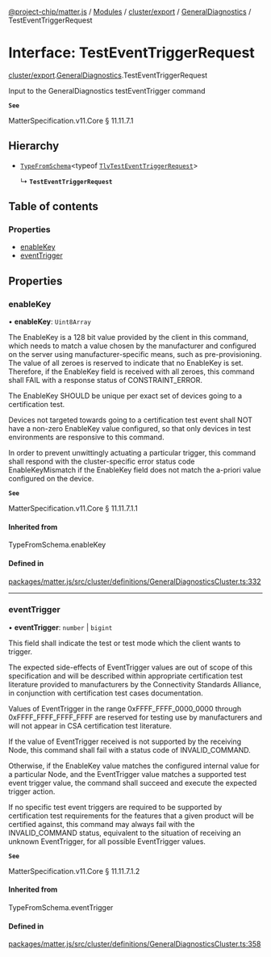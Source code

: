 [@project-chip/matter.js](../README.md) / [Modules](../modules.md) / [cluster/export](../modules/cluster_export.md) / [GeneralDiagnostics](../modules/cluster_export.GeneralDiagnostics.md) / TestEventTriggerRequest

# Interface: TestEventTriggerRequest

[cluster/export](../modules/cluster_export.md).[GeneralDiagnostics](../modules/cluster_export.GeneralDiagnostics.md).TestEventTriggerRequest

Input to the GeneralDiagnostics testEventTrigger command

**`See`**

MatterSpecification.v11.Core § 11.11.7.1

## Hierarchy

- [`TypeFromSchema`](../modules/tlv_export.md#typefromschema)\<typeof [`TlvTestEventTriggerRequest`](../modules/cluster_export.GeneralDiagnostics.md#tlvtesteventtriggerrequest)\>

  ↳ **`TestEventTriggerRequest`**

## Table of contents

### Properties

- [enableKey](cluster_export.GeneralDiagnostics.TestEventTriggerRequest.md#enablekey)
- [eventTrigger](cluster_export.GeneralDiagnostics.TestEventTriggerRequest.md#eventtrigger)

## Properties

### enableKey

• **enableKey**: `Uint8Array`

The EnableKey is a 128 bit value provided by the client in this command, which needs to match a value chosen
by the manufacturer and configured on the server using manufacturer-specific means, such as
pre-provisioning. The value of all zeroes is reserved to indicate that no EnableKey is set. Therefore, if
the EnableKey field is received with all zeroes, this command shall FAIL with a response status of
CONSTRAINT_ERROR.

The EnableKey SHOULD be unique per exact set of devices going to a certification test.

Devices not targeted towards going to a certification test event shall NOT have a non-zero EnableKey value
configured, so that only devices in test environments are responsive to this command.

In order to prevent unwittingly actuating a particular trigger, this command shall respond with the
cluster-specific error status code EnableKeyMismatch if the EnableKey field does not match the a-priori
value configured on the device.

**`See`**

MatterSpecification.v11.Core § 11.11.7.1.1

#### Inherited from

TypeFromSchema.enableKey

#### Defined in

[packages/matter.js/src/cluster/definitions/GeneralDiagnosticsCluster.ts:332](https://github.com/project-chip/matter.js/blob/904d0c9b952b91f28a21803759c5e5c66ee4d272/packages/matter.js/src/cluster/definitions/GeneralDiagnosticsCluster.ts#L332)

___

### eventTrigger

• **eventTrigger**: `number` \| `bigint`

This field shall indicate the test or test mode which the client wants to trigger.

The expected side-effects of EventTrigger values are out of scope of this specification and will be
described within appropriate certification test literature provided to manufacturers by the Connectivity
Standards Alliance, in conjunction with certification test cases documentation.

Values of EventTrigger in the range 0xFFFF_FFFF_0000_0000 through 0xFFFF_FFFF_FFFF_FFFF are reserved for
testing use by manufacturers and will not appear in CSA certification test literature.

If the value of EventTrigger received is not supported by the receiving Node, this command shall fail with a
status code of INVALID_COMMAND.

Otherwise, if the EnableKey value matches the configured internal value for a particular Node, and the
EventTrigger value matches a supported test event trigger value, the command shall succeed and execute the
expected trigger action.

If no specific test event triggers are required to be supported by certification test requirements for the
features that a given product will be certified against, this command may always fail with the
INVALID_COMMAND status, equivalent to the situation of receiving an unknown EventTrigger, for all possible
EventTrigger values.

**`See`**

MatterSpecification.v11.Core § 11.11.7.1.2

#### Inherited from

TypeFromSchema.eventTrigger

#### Defined in

[packages/matter.js/src/cluster/definitions/GeneralDiagnosticsCluster.ts:358](https://github.com/project-chip/matter.js/blob/904d0c9b952b91f28a21803759c5e5c66ee4d272/packages/matter.js/src/cluster/definitions/GeneralDiagnosticsCluster.ts#L358)
